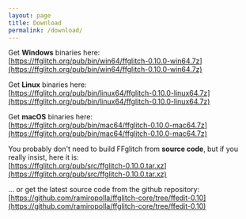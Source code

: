 ```yaml
---
layout: page
title: Download
permalink: /download/
---
```


Get **Windows** binaries here:
<br />
[https://ffglitch.org/pub/bin/win64/ffglitch-0.10.0-win64.7z](https://ffglitch.org/pub/bin/win64/ffglitch-0.10.0-win64.7z)

Get **Linux** binaries here:
<br />
[https://ffglitch.org/pub/bin/linux64/ffglitch-0.10.0-linux64.7z](https://ffglitch.org/pub/bin/linux64/ffglitch-0.10.0-linux64.7z)

Get **macOS** binaries here:
<br />
[https://ffglitch.org/pub/bin/mac64/ffglitch-0.10.0-mac64.7z](https://ffglitch.org/pub/bin/mac64/ffglitch-0.10.0-mac64.7z)

You probably don't need to build FFglitch from **source code**,
but if you really insist, here it is:
<br />
[https://ffglitch.org/pub/src/ffglitch-0.10.0.tar.xz](https://ffglitch.org/pub/src/ffglitch-0.10.0.tar.xz)

... or get the latest source code from the github repository:
<br />
[https://github.com/ramiropolla/ffglitch-core/tree/ffedit-0.10](https://github.com/ramiropolla/ffglitch-core/tree/ffedit-0.10)
